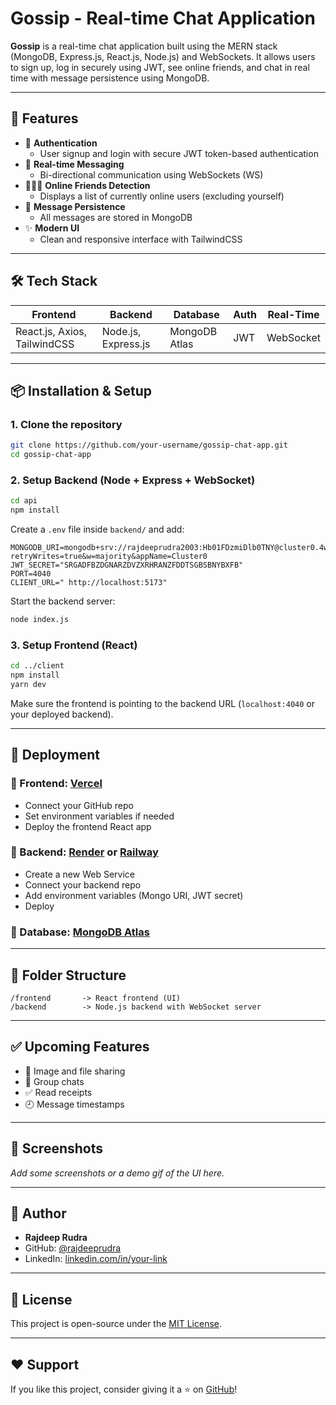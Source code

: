 #  Gossip - Real-time Chat Application

**Gossip** is a real-time chat application built using the MERN stack (MongoDB, Express.js, React.js, Node.js) and WebSockets. It allows users to sign up, log in securely using JWT, see online friends, and chat in real time with message persistence using MongoDB.

---

## 🌟 Features

- 🔐 **Authentication**
  - User signup and login with secure JWT token-based authentication
- 💬 **Real-time Messaging**
  - Bi-directional communication using WebSockets (WS)
- 🧑‍🤝‍🧑 **Online Friends Detection**
  - Displays a list of currently online users (excluding yourself)
- 💾 **Message Persistence**
  - All messages are stored in MongoDB 
- ✨ **Modern UI**
  - Clean and responsive interface with TailwindCSS


---

## 🛠️ Tech Stack

| Frontend            | Backend             | Database            | Auth        | Real-Time      |
|---------------------|---------------------|----------------------|-------------|----------------|
| React.js, Axios, TailwindCSS | Node.js, Express.js | MongoDB Atlas       | JWT         | WebSocket      |

---

## 📦 Installation & Setup

### 1. Clone the repository

```bash
git clone https://github.com/your-username/gossip-chat-app.git
cd gossip-chat-app
```

### 2. Setup Backend (Node + Express + WebSocket)

```bash
cd api
npm install
```

Create a `.env` file inside `backend/` and add:

```env
MONGODB_URI=mongodb+srv://rajdeeprudra2003:Hb01FDzmiDlb0TNY@cluster0.4wu75.mongodb.net/?retryWrites=true&w=majority&appName=Cluster0
JWT_SECRET="SRGADFBZDGNARZDVZXRHRANZFDDTSGBSBNYBXFB"
PORT=4040
CLIENT_URL=" http://localhost:5173"
```

Start the backend server:

```bash
node index.js
```

### 3. Setup Frontend (React)

```bash
cd ../client
npm install
yarn dev
```

Make sure the frontend is pointing to the backend URL (`localhost:4040` or your deployed backend).

---

## 🚀 Deployment

### 🔹 Frontend: [Vercel](https://vercel.com)
- Connect your GitHub repo
- Set environment variables if needed
- Deploy the frontend React app

### 🔹 Backend: [Render](https://render.com) or [Railway](https://railway.app)
- Create a new Web Service
- Connect your backend repo
- Add environment variables (Mongo URI, JWT secret)
- Deploy

### 🔹 Database: [MongoDB Atlas](https://www.mongodb.com/cloud/atlas)

---

## 📂 Folder Structure

```
/frontend       -> React frontend (UI)
/backend        -> Node.js backend with WebSocket server
```

---

## ✅ Upcoming Features

- 📸 Image and file sharing
- 🧵 Group chats
- ✅ Read receipts
- 🕘 Message timestamps

---

## 📸 Screenshots

_Add some screenshots or a demo gif of the UI here._


---

## 🧑 Author

- **Rajdeep Rudra**
- GitHub: [@rajdeeprudra](https://github.com/your-username)
- LinkedIn: [linkedin.com/in/your-link](https://linkedin.com/in/your-link)

---

## 📃 License

This project is open-source under the [MIT License](LICENSE).

---

## ❤️ Support

If you like this project, consider giving it a ⭐ on [GitHub](https://github.com/your-username/gossip-chat-app)!
